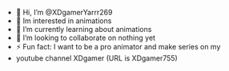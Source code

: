 - 👋 Hi, I’m @XDgamerYarrr269
- 👀 Im interested in animations
- 🌱 I’m currently learning about animations
- 💞️ I’m looking to collaborate on nothing yet
- ⚡ Fun fact: I want to be a pro animator and make series on my
- youtube channel XDgamer (URL is XDgamer755)

<!---
XDgamerYarrr269/XDgamerYarrr269 is a ✨ special ✨ repository because its `README.md` (this file) appears on your GitHub profile.
You can click the Preview link to take a look at your changes.
--->
